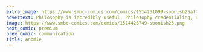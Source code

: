 ```yaml
---
extra_image: https://www.smbc-comics.com/comics/1514251099-soonish25after.png
hovertext: Philosophy is incredibly useful. Philosophy credentialing, on the other hand...
image: https://www.smbc-comics.com/comics/1514426749-soonish25.png
next_comic: premium
prev_comic: communication
title: Anomie
---
```


